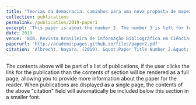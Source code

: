 ```yaml
---
title: "Teorias da democracia: caminhos para uma nova proposta de mapeamento"
collection: publications
permalink: /publication/2019-paper1
excerpt: 'This paper is about the number 2. The number 3 is left for future work.'
date: 2019
venue: 'BIB. Revista Brasileira de Informação Bibliográfica em Ciências Sociais'
paperurl: 'http://academicpages.github.io/files/paper2.pdf'
citation: 'Albrecht, Nayara. (2019). &quot;Paper Title Number 2.&quot; <i>Journal 1</i>. 1(2).'
---
```


The contents above will be part of a list of publications, if the user clicks the link for the publication than the contents of section will be rendered as a full page, allowing you to provide more information about the paper for the reader. When publications are displayed as a single page, the contents of the above "citation" field will automatically be included below this section in a smaller font.
